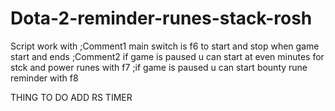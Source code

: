 # Dota-2-reminder-runes-stack-rosh

Script work with
;Comment1 main switch is f6 to start and stop when game start and ends
;Comment2 if game is paused u can start at even minutes for stck and power runes with f7
;if game is paused u can start bounty rune reminder with f8
 
THING TO DO
ADD RS TIMER
